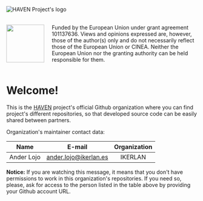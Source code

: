 ![HAVEN Project's logo](https://havenproject.eu/wp-content/uploads/2024/03/HAVEN-logo.png "HAVEN Project's logo")

<br>

<div style="display: flex; align-items: center;">
  <img height="100" style="margin-right: 20px;" src="https://ec.europa.eu/regional_policy/images/information-sources/logo-download-center/eu_flag.jpg" />
  <span>
    Funded by the European Union under grant agreement 101137636. Views and opinions expressed are, however, those of the author(s) only and do not necessarily reflect those of the European Union or CINEA. Neither the European Union nor the granting authority can be held responsible for them.
  </span>
</div>


<br>

# Welcome!
This is the [HAVEN](https://havenproject.eu/) project's official Github organization where you can find project's different repositories, so that developed source code can be easily shared between partners.

Organization's maintainer contact data:

| Name          | E-mail                    | Organization          |
|:-------------:|:-------------------------:|:---------------------:|
| Ander Lojo    | ander.lojo@ikerlan.es     | IKERLAN               |

**Notice:** If you are watching this message, it means that you don't have permissions to work in this organization's repositories. If you need so, please, ask for access to the person listed in the table above by providing your Github account URL.